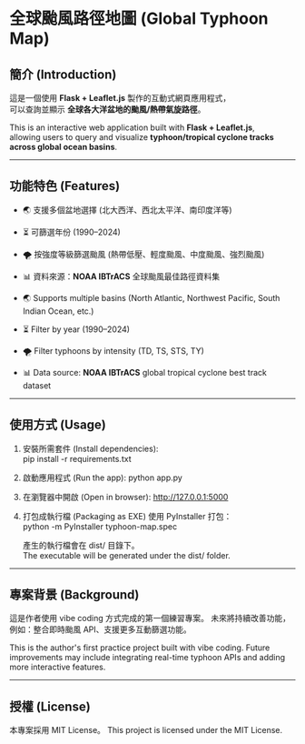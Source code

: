 # 全球颱風路徑地圖 (Global Typhoon Map)

## 簡介 (Introduction)
這是一個使用 **Flask + Leaflet.js** 製作的互動式網頁應用程式，  
可以查詢並顯示 **全球各大洋盆地的颱風/熱帶氣旋路徑**。  

This is an interactive web application built with **Flask + Leaflet.js**,  
allowing users to query and visualize **typhoon/tropical cyclone tracks across global ocean basins**.

---

## 功能特色 (Features)
- 🌏 支援多個盆地選擇 (北大西洋、西北太平洋、南印度洋等)  
- ⏳ 可篩選年份 (1990–2024)  
- 🌪️ 按強度等級篩選颱風 (熱帶低壓、輕度颱風、中度颱風、強烈颱風)  
- 📊 資料來源：**NOAA IBTrACS** 全球颱風最佳路徑資料集  

- 🌏 Supports multiple basins (North Atlantic, Northwest Pacific, South Indian Ocean, etc.)  
- ⏳ Filter by year (1990–2024)  
- 🌪️ Filter typhoons by intensity (TD, TS, STS, TY)  
- 📊 Data source: **NOAA IBTrACS** global tropical cyclone best track dataset  

---

## 使用方式 (Usage)
1. 安裝所需套件 (Install dependencies):  
   pip install -r requirements.txt

2. 啟動應用程式 (Run the app):
   python app.py

3. 在瀏覽器中開啟 (Open in browser):
   http://127.0.0.1:5000

4. 打包成執行檔 (Packaging as EXE)
    使用 PyInstaller 打包：  
    python -m PyInstaller typhoon-map.spec

   產生的執行檔會在 dist/ 目錄下。  
   The executable will be generated under the dist/ folder.

---

## 專案背景 (Background)
這是作者使用 vibe coding 方式完成的第一個練習專案。
未來將持續改善功能，例如：整合即時颱風 API、支援更多互動篩選功能。

This is the author's first practice project built with vibe coding.
Future improvements may include integrating real-time typhoon APIs and adding more interactive features.

---

## 授權 (License)

本專案採用 MIT License。
This project is licensed under the MIT License.

